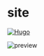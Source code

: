 # site

[![Hugo](https://img.shields.io/chocolatey/v/hugo?label=Built%20with%20Hugo)](https://gohugo.io/)

![preview](https://user-images.githubusercontent.com/89779009/186973973-610e459c-4af6-4865-a16d-bdc39461ec27.gif)
